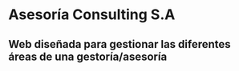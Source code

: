 # Asesoría Consulting S.A

## Web diseñada para gestionar las diferentes áreas de una gestoría/asesoría
